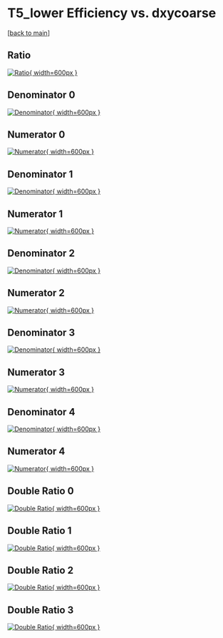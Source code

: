 # T5_lower Efficiency vs. dxycoarse

[[back to main](./)]



## Ratio

[![Ratio](../mtv/var/T5_lower_base_11_-1_eff_dxycoarse.png){ width=600px }](../mtv/var/T5_lower_base_11_-1_eff_dxycoarse.pdf)

## Denominator 0

[![Denominator](../mtv/den/T5_lower_base_11_-1_eff_dxycoarse_den0.png){ width=600px }](../mtv/den/T5_lower_base_11_-1_eff_dxycoarse_den0.pdf)

## Numerator 0

[![Numerator](../mtv/num/T5_lower_base_11_-1_eff_dxycoarse_num0.png){ width=600px }](../mtv/num/T5_lower_base_11_-1_eff_dxycoarse_num0.pdf)

## Denominator 1

[![Denominator](../mtv/den/T5_lower_base_11_-1_eff_dxycoarse_den1.png){ width=600px }](../mtv/den/T5_lower_base_11_-1_eff_dxycoarse_den1.pdf)

## Numerator 1

[![Numerator](../mtv/num/T5_lower_base_11_-1_eff_dxycoarse_num1.png){ width=600px }](../mtv/num/T5_lower_base_11_-1_eff_dxycoarse_num1.pdf)

## Denominator 2

[![Denominator](../mtv/den/T5_lower_base_11_-1_eff_dxycoarse_den2.png){ width=600px }](../mtv/den/T5_lower_base_11_-1_eff_dxycoarse_den2.pdf)

## Numerator 2

[![Numerator](../mtv/num/T5_lower_base_11_-1_eff_dxycoarse_num2.png){ width=600px }](../mtv/num/T5_lower_base_11_-1_eff_dxycoarse_num2.pdf)

## Denominator 3

[![Denominator](../mtv/den/T5_lower_base_11_-1_eff_dxycoarse_den3.png){ width=600px }](../mtv/den/T5_lower_base_11_-1_eff_dxycoarse_den3.pdf)

## Numerator 3

[![Numerator](../mtv/num/T5_lower_base_11_-1_eff_dxycoarse_num3.png){ width=600px }](../mtv/num/T5_lower_base_11_-1_eff_dxycoarse_num3.pdf)

## Denominator 4

[![Denominator](../mtv/den/T5_lower_base_11_-1_eff_dxycoarse_den4.png){ width=600px }](../mtv/den/T5_lower_base_11_-1_eff_dxycoarse_den4.pdf)

## Numerator 4

[![Numerator](../mtv/num/T5_lower_base_11_-1_eff_dxycoarse_num4.png){ width=600px }](../mtv/num/T5_lower_base_11_-1_eff_dxycoarse_num4.pdf)

## Double Ratio 0

[![Double Ratio](../mtv/ratio/T5_lower_base_11_-1_eff_dxycoarse_ratio0.png){ width=600px }](../mtv/ratio/T5_lower_base_11_-1_eff_dxycoarse_ratio0.pdf)

## Double Ratio 1

[![Double Ratio](../mtv/ratio/T5_lower_base_11_-1_eff_dxycoarse_ratio1.png){ width=600px }](../mtv/ratio/T5_lower_base_11_-1_eff_dxycoarse_ratio1.pdf)

## Double Ratio 2

[![Double Ratio](../mtv/ratio/T5_lower_base_11_-1_eff_dxycoarse_ratio2.png){ width=600px }](../mtv/ratio/T5_lower_base_11_-1_eff_dxycoarse_ratio2.pdf)

## Double Ratio 3

[![Double Ratio](../mtv/ratio/T5_lower_base_11_-1_eff_dxycoarse_ratio3.png){ width=600px }](../mtv/ratio/T5_lower_base_11_-1_eff_dxycoarse_ratio3.pdf)

